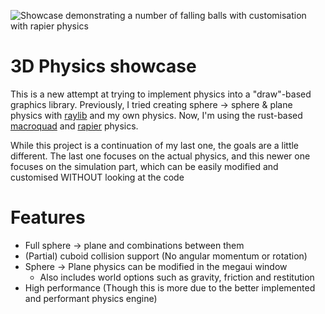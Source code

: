 ![Showcase demonstrating a number of falling balls with customisation with rapier physics](./showcase.gif)

# 3D Physics showcase
This is a new attempt at trying to implement physics into a "draw"-based graphics library. Previously, I tried creating sphere -> sphere & plane physics with [raylib](https://www.raylib.com/) and my own physics. Now, I'm using the rust-based [macroquad](https://macroquad.rs) and [rapier](https://rapier.rs/) physics.

While this project is a continuation of my last one, the goals are a little different. The last one focuses on the actual physics, and this newer one focuses on the simulation part, which can be easily modified and customised WITHOUT looking at the code

# Features
- Full sphere -> plane and combinations between them
- (Partial) cuboid collision support (No angular momentum or rotation)
- Sphere -> Plane physics can be modified in the megaui window
    - Also includes world options such as gravity, friction and restitution
- High performance (Though this is more due to the better implemented and performant physics engine)